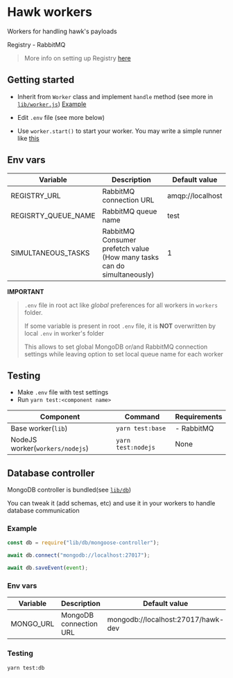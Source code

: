 # Hawk workers

Workers for handling hawk's payloads

Registry - RabbitMQ

> More info on setting up Registry [here](https://github.com/codex-team/hawk.registry)

## Getting started

- Inherit from `Worker` class and implement `handle` method (see more in [`lib/worker.js`](lib/worker.js)) [Example](workers/nodejs/index.js)

- Edit `.env` file (see more below)

- Use `worker.start()` to start your worker. You may write a simple runner like [this](workers/nodejs/runner.js)

## Env vars

| Variable            | Description                                                             | Default value    |
| ------------------- | ----------------------------------------------------------------------- | ---------------- |
| REGISTRY_URL        | RabbitMQ connection URL                                                 | amqp://localhost |
| REGISRTY_QUEUE_NAME | RabbitMQ queue name                                                     | test             |
| SIMULTANEOUS_TASKS  | RabbitMQ Consumer prefetch value (How many tasks can do simultaneously) | 1                |

**IMPORTANT**

> `.env` file in root act like _global_ preferences for all workers in `workers` folder.
>
> If some variable is present in root `.env` file, it is **NOT** overwritten by local `.env` in worker's folder
>
> This allows to set global MongoDB or/and RabbitMQ connection settings while leaving option to set local queue name for each worker

## Testing

- Make `.env` file with test settings
- Run `yarn test:<component name>`

| Component                       | Command            | Requirements |
| ------------------------------- | ------------------ | ------------ |
| Base worker(`lib`)              | `yarn test:base`   | - RabbitMQ   |
| NodeJS worker(`workers/nodejs`) | `yarn test:nodejs` | None         |

## Database controller

MongoDB controller is bundled(see [`lib/db`](lib/db))

You can tweak it (add schemas, etc) and use it in your workers to handle database communication

### Example

```javascript
const db = require("lib/db/mongoose-controller");

await db.connect("mongodb://localhost:27017");

await db.saveEvent(event);
```

### Env vars

| Variable  | Description            | Default value                      |
| --------- | ---------------------- | ---------------------------------- |
| MONGO_URL | MongoDB connection URL | mongodb://localhost:27017/hawk-dev |

### Testing

`yarn test:db`
